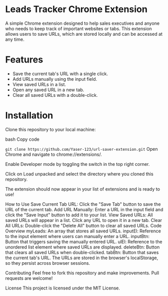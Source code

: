 # Leads Tracker Chrome Extension
A simple Chrome extension designed to help sales executives and anyone who needs to keep track of important websites or tabs. This extension allows users to save URLs, which are stored locally and can be accessed at any time.

# Features
- Save the current tab's URL with a single click.
- Add URLs manually using the input field.
- View saved URLs in a list.
- Open any saved URL in a new tab.
- Clear all saved URLs with a double-click.
# Installation
Clone this repository to your local machine:

bash
Copy code

``` git clone https://github.com/Yaser-123/url-saver-extension.git ```
Open Chrome and navigate to chrome://extensions/.

Enable Developer mode by toggling the switch in the top right corner.

Click on Load unpacked and select the directory where you cloned this repository.

The extension should now appear in your list of extensions and is ready to use!

How to Use
Save Current Tab URL: Click the "Save Tab" button to save the URL of the current tab.
Add URL Manually: Enter a URL in the input field and click the "Save Input" button to add it to your list.
View Saved URLs: All saved URLs will appear in a list. Click any URL to open it in a new tab.
Clear All URLs: Double-click the "Delete All" button to clear all saved URLs.
Code Overview
myLeads: An array that stores all saved URLs.
inputEl: Reference to the input element where users can manually enter a URL.
inputBtn: Button that triggers saving the manually entered URL.
ulEl: Reference to the unordered list element where saved URLs are displayed.
deleteBtn: Button that clears all saved URLs when double-clicked.
tabBtn: Button that saves the current tab's URL.
The URLs are stored in the browser's localStorage, so they persist across browser sessions.

Contributing
Feel free to fork this repository and make improvements. Pull requests are welcome!

License
This project is licensed under the MIT License.
